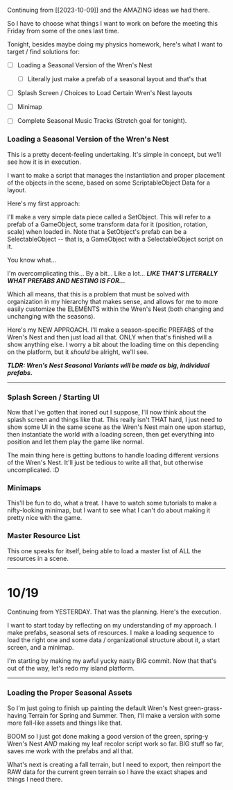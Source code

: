Continuing from [[2023-10-09]] and the AMAZING ideas we had there.

So I have to choose what things I want to work on before the meeting this Friday from some of the ones last time.

Tonight, besides maybe doing my physics homework, here's what I want to target / find solutions for:
- [ ] Loading a Seasonal Version of the Wren's Nest
	- [ ] Literally just make a prefab of a seasonal layout and that's that
- [ ] Splash Screen / Choices to Load Certain Wren's Nest layouts
- [ ] Minimap
- [ ] Complete Seasonal Music Tracks (Stretch goal for tonight).


### Loading a Seasonal Version of the Wren's Nest
This is a pretty decent-feeling undertaking. It's simple in concept, but we'll see how it is in execution.

I want to make a script that manages the instantiation and proper placement of the objects in the scene, based on some ScriptableObject Data for a layout.

Here's my first approach:

I'll make a very simple data piece called a SetObject. This will refer to a prefab of a GameObject, some transform data for it (position, rotation, scale) when loaded in.
	Note that a SetObject's prefab can be a SelectableObject -- that is, a GameObject with a SelectableObject script on it.

You know what...

I'm overcomplicating this... By a bit... Like a lot... ***LIKE THAT'S LITERALLY WHAT PREFABS AND NESTING IS FOR...***

Which all means, that this is a problem that must be solved with organization in my hierarchy that makes sense, and allows for me to more easily customize the ELEMENTS within the Wren's Nest (both changing and unchanging with the seasons).

Here's my NEW APPROACH. I'll make a season-specific PREFABS of the Wren's Nest and then just load all that. ONLY when that's finished will a show anything else. I worry a bit about the loading time on this depending on the platform, but it *should* be alright, we'll see.

***TLDR: Wren's Nest Seasonal Variants will be made as big, individual prefabs.***

---

### Splash Screen / Starting UI
Now that I've gotten that ironed out I suppose, I'll now think about the splash screen and things like that.
This really isn't THAT hard, I just need to show some UI in the same scene as the Wren's Nest main one upon startup, then instantiate the world with a loading screen, then get everything into position and let them play the game like normal.

The main thing here is getting buttons to handle loading different versions of the Wren's Nest. It'll just be tedious to write all that, but otherwise uncomplicated. :D

### Minimaps
This'll be fun to do, what a treat. I have to watch some tutorials to make a nifty-looking minimap, but I want to see what I can't do about making it pretty nice with the game.

### Master Resource List
This one speaks for itself, being able to load a master list of ALL the resources in a scene.

---
# 10/19

Continuing from YESTERDAY. That was the planning. Here's the execution.

I want to start today by reflecting on my understanding of my approach. I make prefabs, seasonal sets of resources. I make a loading sequence to load the right one and some data / organizational structure about it, a start screen, and a minimap.

I'm starting by making my awful yucky nasty BIG commit. Now that that's out of the way, let's redo my island platform.

---

### Loading the Proper Seasonal Assets
So I'm just going to finish up painting the default Wren's Nest green-grass-having Terrain for Spring and Summer.
Then, I'll make a version with some more fall-like assets and things like that.

BOOM so I just got done making a good version of the green, spring-y Wren's Nest *AND* making my leaf recolor script work so far. BIG stuff so far, saves me work with the prefabs and all that.

What's next is creating a fall terrain, but I need to export, then reimport the RAW data for the current green terrain so I have the exact shapes and things I need there.